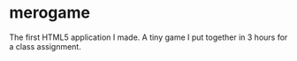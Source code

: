 # merogame
The first HTML5 application I made. A tiny game I put together in 3 hours for a class assignment.
